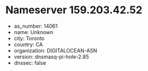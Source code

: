 # Nameserver 159.203.42.52

* as_number: 14061
* name: Unknown
* city: Toronto
* country: CA
* organization: DIGITALOCEAN-ASN
* version: dnsmasq-pi-hole-2.85
* dnssec: false
